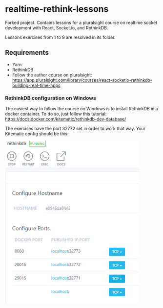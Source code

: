 # realtime-rethink-lessons
Forked project. Contains lessons for a pluralsight course on realtime socket development with React, Socket.io, and RethinkDB.

Lessons exercises from 1 to 9 are resolved in its folder.

## Requirements
- Yarn
- RethinkDB
- Follow the author course on pluralsight: https://app.pluralsight.com/library/courses/react-socketio-rethinkdb-building-real-time-apps

### RethinkDB configuration on Windows
The easiest way to follow the course on Windows is to install RethinkDB in a docker container. To do so, just follow this tutorial: https://docs.docker.com/kitematic/rethinkdb-dev-database/

The exercises have the port 32772 set in order to work that way.
Your Kitematic config should be this:

![Kitematic RethinkDB config](https://raw.githubusercontent.com/rbnmtnez/realtime-rethink-lessons/master/config/kitematic_rethinkdb.png "Kitematic RethinkDB config")



